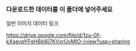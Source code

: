 ### 다운로드한 데이터를 이 폴더에 넣어주세요


일반 이미지 데이터 링크

https://drive.google.com/file/d/1zu-Gf-kXsevpYFgH6kl6j7KVxrUvMIO-/view?usp=sharing